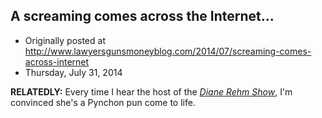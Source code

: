 ## A screaming comes across the Internet...

 * Originally posted at http://www.lawyersgunsmoneyblog.com/2014/07/screaming-comes-across-internet
 * Thursday, July 31, 2014

**RELATEDLY:** Every time I hear the host of the [_Diane Rehm Show_](http://thedianerehmshow.org/), I'm convinced she's a Pynchon pun come to life.
